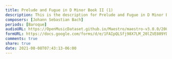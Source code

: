 ```yaml
---
title: Prelude and Fugue in D Minor Book II (1)
description: This is the description for Prelude and Fugue in D Minor Book II by Johann Sebastian Bach
composers: [Johann Sebastian Bach]
periods: [Baroque]
audioURL: https://OpenMusicDataset.github.io/Maestro/maestro-v3.0.0/2004/MIDI-Unprocessed_XP_09_R1_2004_01-02_ORIG_MID--AUDIO_09_R1_2004_01_Track01_wav.midi
formURL: https://docs.google.com/forms/d/e/1FAIpQLSfj98X7LM_20lZVE809YDmfOn604A_qVR1G9FHogRtVYgHA9w/viewform
comments: true
share: true
date: 2021-08-08T07:43:13-06:00
---
```

